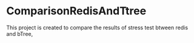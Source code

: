 ComparisonRedisAndTtree
=======================

This project is created to compare the results of stress test btween redis and bTree,
